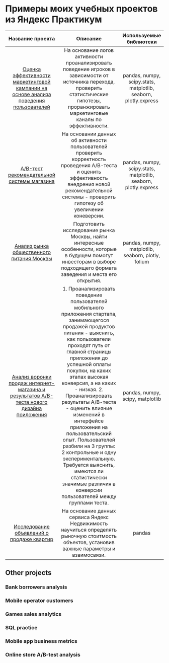 # Примеры моих учебных проектов из Яндекс Практикум

| Название проекта | Описание | Используемые библиотеки |
| :----------------------: | :---------------------------:| :-----------------------: |
| [Оценка эффективности маркетинговой кампании на основе анализа поведения пользователей](https://github.com/MezentsevIS/practucum_portfolio/tree/main/gamers_behaviour_marketing_costs) | На основание логов активности проанализировать поведение игроков в зависимости от источника перехода, проверить статистические гипотезы, проранжировать маркетинговые каналы по эффективности.  | pandas, numpy, scipy.stats, matplotlib, seaborn, plotly.express |
| [A/B-тест рекомендательной системы магазина](https://github.com/MezentsevIS/practucum_portfolio/tree/main/recomender_system_ab_test) | На основании данных об активности пользователей проверить корректность проведения А/В-теста и оценить эффективность внедрения новой рекомендательной системы - проверить гипотезу об увеличении коневерсии. | pandas, numpy, scipy.stats, matplotlib, seaborn, plotly.express |
| [Анализ рынка общественного питания Москвы](https://github.com/MezentsevIS/practucum_portfolio/tree/main/moscow_catering_market) | Подготовить исследование рынка Москвы, найти интересные особенности, которые в будущем помогут инвесторам в выборе подходящего формата заведения и места его открытия. | pandas, numpy, matplotlib, seaborn, plotly, folium |
| [Анализ воронки продаж интернет-магазина и результатов А/В-теста нового дизайна приложения](https://github.com/MezentsevIS/practucum_portfolio/tree/main/egrocery_funnel_ab_test) | 1. Проанализировать поведение пользователей мобильного приложения стартапа, занимающегося продажей продуктов питания - выяснить, как пользователи проходят путь от главной страницы приложения до успешной оплаты покупки, на каких этапах высокая конверсия, а на каких - низкая. 2. Проанализировать результаты А/В-теста - оценить влияние изменений в интерфейсе приложения на пользовательский опыт. Пользователей разбили на 3 группы: 2 контрольные и одну экспериментальную. Требуется выяснить, имеются ли статистически значимые различия в конверсии пользователей между группами теста. | pandas, numpy, scipy, matplotlib |
| [Исследование объявлений о продаже квартир](https://github.com/MezentsevIS/practucum_portfolio/tree/main/real_estate_ads) | На основание данных сервиса Яндекс Недвижимость научиться определять рыночную стоитмость объектов, установив важные параметры и взаимосвязи. | pandas |

## Other projects

### Bank borrowers analysis

### Mobile operator customers

### Games sales analytics

### SQL practice

### Mobile app business metrics

### Online store A/B-test analysis
